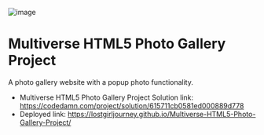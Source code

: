 ![image](https://codedamn.com/_next/image?url=https%3A%2F%2Fraw.githubusercontent.com%2Fcodedamn-projects%2Fmultiverse-photo-gallery-project%2Fmaster%2Fassets%2Fdesktop-design-non-fs.jpg&w=1920&q=75)

# Multiverse HTML5 Photo Gallery Project

A photo gallery website with a popup photo functionality.

- Multiverse HTML5 Photo Gallery Project Solution link: https://codedamn.com/project/solution/615711cb0581ed000889d778
- Deployed link: https://lostgirljourney.github.io/Multiverse-HTML5-Photo-Gallery-Project/

